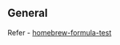 ## General

Refer - [homebrew-formula-test](https://github.com/Kiran01bm/homebrew-formula-testhomebrew-formula-testhomebrew-formula-test)
